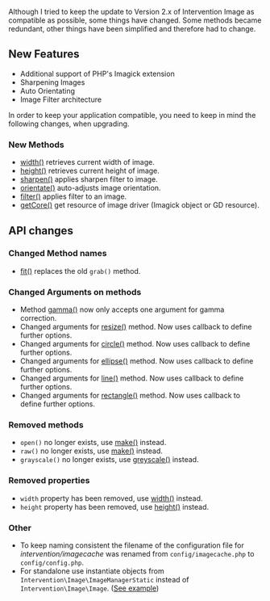 Although I tried to keep the update to Version 2.x of Intervention Image as compatible as possible, some things have changed. Some methods became redundant, other things have been simplified and therefore had to change. 

## New Features

- Additional support of PHP's Imagick extension
- Sharpening Images
- Auto Orientating
- Image Filter architecture

In order to keep your application compatible, you need to keep in mind the following changes, when upgrading.

### New Methods

* [width()](/api/width) retrieves current width of image.
* [height()](/api/height) retrieves current height of image.
* [sharpen()](/api/sharpen) applies sharpen filter to image.
* [orientate()](/api/orientate) auto-adjusts image orientation.
* [filter()](/api/filter) applies filter to an image.
* [getCore()](/api/getCore) get resource of image driver (Imagick object or GD resource).

## API changes

### Changed Method names

* [fit()](/api/fit) replaces the old ```grab()``` method.

### Changed Arguments on methods

* Method [gamma()](/api/gamma) now only accepts one argument for gamma correction. 
* Changed arguments for [resize()](/api/resize) method. Now uses callback to define further options. 
* Changed arguments for [circle()](/api/circle) method. Now uses callback to define further options.
* Changed arguments for [ellipse()](/api/ellipse) method. Now uses callback to define further options.
* Changed arguments for [line()](/api/line) method. Now uses callback to define further options.
* Changed arguments for [rectangle()](/api/rectangle) method. Now uses callback to define further options.

### Removed methods

* ```open()``` no longer exists, use [make()](/api/make) instead.
* ```raw()``` no longer exists, use [make()](/api/make) instead.
* ```grayscale()``` no longer exists, use [greyscale()](/api/greyscale) instead.

### Removed properties

* ```width``` property has been removed, use [width()](/api/width) instead.
* ```height``` property has been removed, use [height()](/api/height) instead.

### Other

* To keep naming consistent the filename of the configuration file for *intervention/imagecache* was renamed from `config/imagecache.php` to `config/config.php`.
* For standalone use instantiate objects from `Intervention\Image\ImageManagerStatic` instead of `Intervention\Image\Image`. ([See example](/getting_started/installation))
